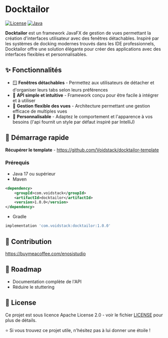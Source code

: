 # Docktailor

[![License](https://img.shields.io/badge/License-Apache%202.0-blue.svg)](LICENSE)
[![Java](https://img.shields.io/badge/Java-17%2B-orange.svg)](https://www.oracle.com/java/)

**Docktailor** est un framework JavaFX de gestion de vues permettant la création d'interfaces utilisateur avec des fenêtres détachables. Inspiré par les systèmes de docking modernes trouvés dans les IDE professionnels, Docktailor offre une solution élégante pour créer des applications avec des interfaces flexibles et personnalisables.

## ✨ Fonctionnalités

- 🪟 **Fenêtres détachables** - Permettez aux utilisateurs de détacher et d'organiser leurs tabs selon leurs préférences
- 🎯 **API simple et intuitive** - Framework conçu pour être facile à intégrer et à utiliser
- 🔄 **Gestion flexible des vues** - Architecture permettant une gestion efficace de multiples vues
- 🎨 **Personnalisable** - Adaptez le comportement et l'apparence à vos besoins (l'api fournit un style par défaut inspiré par IntelliJ)

## 🚀 Démarrage rapide

**Récupérer le template** - https://github.com/Voidstack/docktailor-template

### Prérequis

- Java 17 ou supérieur
- Maven
```xml
<dependency>
    <groupId>com.voidstack</groupId>
    <artifactId>docktailor</artifactId>
    <version>1.0.0</version>
</dependency>
```
- Gradle
```gradle
implementation 'com.voidstack:docktailor:1.0.0'
```

## 🤝 Contribution

https://buymeacoffee.com/enosistudio

## 📝 Roadmap

- Documentation complète de l'API
- Réduire le stuttering

## 📄 License

Ce projet est sous licence Apache License 2.0 - voir le fichier [LICENSE](LICENSE) pour plus de détails.

⭐ Si vous trouvez ce projet utile, n'hésitez pas à lui donner une étoile !
